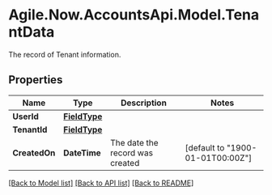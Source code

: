 # Agile.Now.AccountsApi.Model.TenantData
The record of Tenant information.

## Properties

Name | Type | Description | Notes
------------ | ------------- | ------------- | -------------
**UserId** | [**FieldType**](FieldType.md) |  | 
**TenantId** | [**FieldType**](FieldType.md) |  | 
**CreatedOn** | **DateTime** | The date the record was created | [default to "1900-01-01T00:00Z"]

[[Back to Model list]](../README.md#documentation-for-models) [[Back to API list]](../README.md#documentation-for-api-endpoints) [[Back to README]](../README.md)

